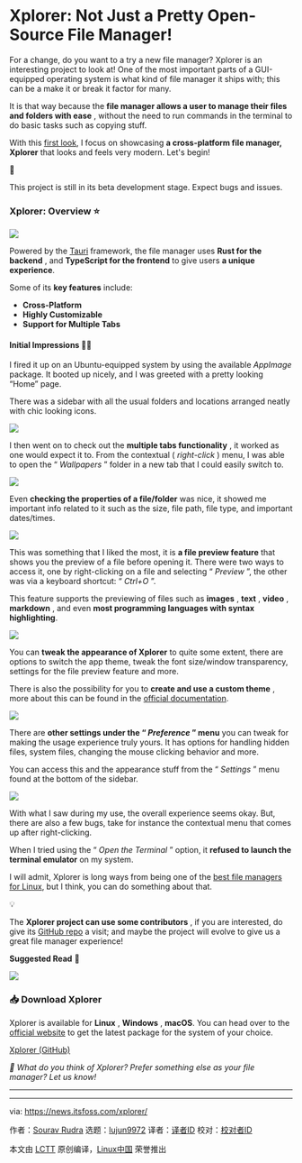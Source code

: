 [#]: subject: "Xplorer: Not Just a Pretty Open-Source File Manager!"
[#]: via: "https://news.itsfoss.com/xplorer/"
[#]: author: "Sourav Rudra https://news.itsfoss.com/author/sourav/"
[#]: collector: "lujun9972/lctt-scripts-1700446145"
[#]: translator: " "
[#]: reviewer: " "
[#]: publisher: " "
[#]: url: " "

Xplorer: Not Just a Pretty Open-Source File Manager!
======
For a change, do you want to a try a new file manager? Xplorer is an
interesting project to look at!
One of the most important parts of a GUI-equipped operating system is what kind of file manager it ships with; this can be a make it or break it factor for many.

It is that way because the **file manager allows a user to manage their files and folders with ease** , without the need to run commands in the terminal to do basic tasks such as copying stuff.

With this [first look][1], I focus on showcasing **a cross-platform file manager, Xplorer** that looks and feels very modern. Let's begin!

🚧

This project is still in its beta development stage. Expect bugs and issues.

### Xplorer: Overview ⭐

![][2]

Powered by the [Tauri][3] framework, the file manager uses **Rust for the backend** , and **TypeScript for the frontend** to give users **a unique experience**.

Some of its **key features** include:

  * **Cross-Platform**
  * **Highly Customizable**
  * **Support for Multiple Tabs**



#### Initial Impressions 👨‍💻

I fired it up on an Ubuntu-equipped system by using the available _AppImage_ package. It booted up nicely, and I was greeted with a pretty looking “Home” page.

There was a sidebar with all the usual folders and locations arranged neatly with chic looking icons.

![][4]

I then went on to check out the **multiple tabs functionality** , it worked as one would expect it to. From the contextual ( _right-click_ ) menu, I was able to open the “ _Wallpapers_ ” folder in a new tab that I could easily switch to.

![][5]

Even **checking the properties of a file/folder** was nice, it showed me important info related to it such as the size, file path, file type, and important dates/times.

![][6]

This was something that I liked the most, it is **a file preview feature** that shows you the preview of a file before opening it. There were two ways to access it, one by right-clicking on a file and selecting “ _Preview_ ”, the other was via a keyboard shortcut: “ _Ctrl+O_ ”.

This feature supports the previewing of files such as **images** , **text** , **video** , **markdown** , and even **most programming languages with syntax highlighting**.

![][7]

You can **tweak the appearance of Xplorer** to quite some extent, there are options to switch the app theme, tweak the font size/window transparency, settings for the file preview feature and more.

There is also the possibility for you to **create and use a custom theme** , more about this can be found in the [official documentation][8].

![][9]

There are **other settings under the “ _Preference_ ” menu** you can tweak for making the usage experience truly yours. It has options for handling hidden files, system files, changing the mouse clicking behavior and more.

You can access this and the appearance stuff from the “ _Settings_ ” menu found at the bottom of the sidebar.

![][10]

With what I saw during my use, the overall experience seems okay. But, there are also a few bugs, take for instance the contextual menu that comes up after right-clicking.

When I tried using the “ _Open the Terminal_ ” option, it **refused to launch the terminal emulator** on my system.

I will admit, Xplorer is long ways from being one of the [best file managers for Linux][11], but I think, you can do something about that.

💡

The ****Xplorer project can use some contributors**** , if you are interested, do give its [GitHub repo][12] a visit; and maybe the project will evolve to give us a great file manager experience!

**Suggested Read** 📖

![][13]

### 📥 Download Xplorer

Xplorer is available for **Linux** , **Windows** , **macOS**. You can head over to the [official website][14] to get the latest package for the system of your choice.

[Xplorer (GitHub)][15]

_💬 What do you think of Xplorer? Prefer something else as your file manager? Let us know!_

* * *

--------------------------------------------------------------------------------

via: https://news.itsfoss.com/xplorer/

作者：[Sourav Rudra][a]
选题：[lujun9972][b]
译者：[译者ID](https://github.com/译者ID)
校对：[校对者ID](https://github.com/校对者ID)

本文由 [LCTT](https://github.com/LCTT/TranslateProject) 原创编译，[Linux中国](https://linux.cn/) 荣誉推出

[a]: https://news.itsfoss.com/author/sourav/
[b]: https://github.com/lujun9972
[1]: https://news.itsfoss.com/tag/first-look/
[2]: https://news.itsfoss.com/content/images/2023/12/Xplorer_X.png
[3]: https://tauri.app/
[4]: https://news.itsfoss.com/content/images/2023/12/Xplorer_1.png
[5]: https://news.itsfoss.com/content/images/2023/12/Xplorer_2.png
[6]: https://news.itsfoss.com/content/images/2023/12/Xplorer_3.png
[7]: https://news.itsfoss.com/content/images/2023/12/Xplorer_4.png
[8]: https://xplorer.space/docs/Extensions/theme/
[9]: https://news.itsfoss.com/content/images/2023/12/Xplorer_5-1.png
[10]: https://news.itsfoss.com/content/images/2023/12/Xplorer_6-1.png
[11]: https://itsfoss.com/file-managers-linux/
[12]: https://github.com/kimlimjustin/xplorer
[13]: https://itsfoss.com/content/images/size/w256h256/2022/12/android-chrome-192x192.png
[14]: https://xplorer.space/
[15]: https://github.com/kimlimjustin/xplorer/releases
